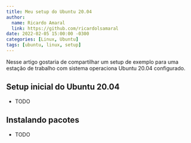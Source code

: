 ```yaml
---
title: Meu setup do Ubuntu 20.04
author:
  name: Ricardo Amaral
  link: https://github.com/ricardolsamaral
date: 2022-02-05 15:00:00 -0300
categories: [Linux, Ubuntu]
tags: [ubuntu, linux, setup]
---
```


Nesse artigo gostaria de compartilhar um setup de exemplo para uma estação de trabalho com sistema operaciona Ubuntu 20.04 configurado.

## Setup inicial do Ubuntu 20.04

* TODO

## Instalando pacotes

* TODO